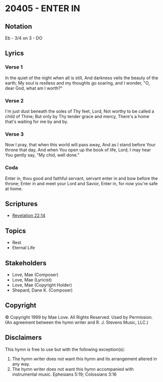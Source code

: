 # 20405 - ENTER IN

## Notation

Eb - 3/4 on 3 - DO

## Lyrics

### Verse 1

In the quiet of the night when all is still, And darkness veils the beauty of the earth; My soul is restless and my thoughts go soaring, and I wonder, "O, dear God, what am I worth?"

### Verse 2

I'm just dust beneath the soles of Thy feet, Lord, Not worthy to be called a child of Thine; But only by Thy tender grace and mercy, There's a home that's waiting for me by and by.

### Verse 3

Now I pray, that when this world will pass away, And as I stand before Your throne that day, And when You open up the book of life, Lord, I may hear You gently say, "My chid, well done."

### Coda

Enter in, thou good and faithful servant, servant enter in and bow before the throne; Enter in and meet your Lord and Savior, Enter in, for now you're safe at home.


## Scriptures

- [Revelation 22:14](https://www.biblegateway.com/passage/?search=Revelation%2022%3A14)

## Topics

- Rest
- Eternal Life

## Stakeholders

- Love, Mae (Composer)
- Love, Mae (Lyricist)
- Love, Mae (Copyright Holder)
- Shepard, Dane K. (Composer)

## Copyright

© Copyright 1999 by Mae Love. All Rights Reserved. Used by Permission.
(An agreement between the hymn writer and R. J. Stevens Music, LLC.)

## Disclaimers

This hymn is free to use but with the following exception(s):
1. The hymn writer does not want this hymn and its arrangement altered in any way.
2. The hymn writer does not want this hymn accompanied with instrumental music.
Ephesians 5:19; Colossians 3:16

